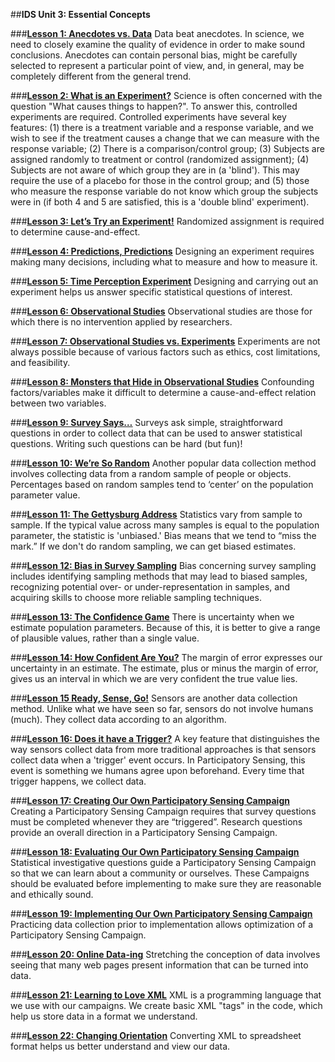 ##**IDS Unit 3: Essential Concepts**

###**<u>[Lesson 1: Anecdotes vs. Data](lesson1.md)</u>**
Data beat anecdotes. In science, we need to closely examine the quality of evidence in order to make
sound conclusions. Anecdotes can contain personal bias, might be carefully selected to represent a
particular point of view, and, in general, may be completely different from the general trend.

###**<u>[Lesson 2: What is an Experiment?](lesson2.md)</u>**
Science is often concerned with the question "What causes things to happen?". To answer this, controlled
experiments are required. Controlled experiments have several key features: (1) there is a treatment
variable and a response variable, and we wish to see if the treatment causes a change that we can
measure with the response variable; (2) There is a comparison/control group; (3) Subjects are assigned
randomly to treatment or control (randomized assignment); (4) Subjects are not aware of which group
they are in (a 'blind'). This may require the use of a placebo for those in the control group; and (5) those
who measure the response variable do not know which group the subjects were in (if both 4 and 5 are
satisfied, this is a 'double blind' experiment).

###**<u>[Lesson 3: Let’s Try an Experiment!](lesson3.md)</u>**
Randomized assignment is required to determine cause-and-effect.

###**<u>[Lesson 4: Predictions, Predictions](lesson4.md)</u>**
Designing an experiment requires making many decisions, including what to measure and how to
measure it.

###**<u>[Lesson 5: Time Perception Experiment](lesson5.md)</u>**
Designing and carrying out an experiment helps us answer specific statistical questions of interest.

###**<u>[Lesson 6: Observational Studies](lesson6.md)</u>**
Observational studies are those for which there is no intervention applied by researchers.

###**<u>[Lesson 7: Observational Studies vs. Experiments](lesson7.md)</u>**
Experiments are not always possible because of various factors such as ethics, cost limitations, and
feasibility.

###**<u>[Lesson 8: Monsters that Hide in Observational Studies](lesson8.md)</u>**
Confounding factors/variables make it difficult to determine a cause-and-effect relation between two
variables.

###**<u>[Lesson 9: Survey Says…](lesson9.md)</u>**
Surveys ask simple, straightforward questions in order to collect data that can be used to answer
statistical questions. Writing such questions can be hard (but fun)!

###**<u>[Lesson 10: We’re So Random](lesson10.md)</u>**
Another popular data collection method involves collecting data from a random sample of people or
objects. Percentages based on random samples tend to ‘center’ on the population parameter value.

###**<u>[Lesson 11: The Gettysburg Address](lesson11.md)</u>**
Statistics vary from sample to sample. If the typical value across many samples is equal to the population
parameter, the statistic is 'unbiased.' Bias means that we tend to “miss the mark.” If we don't do random
sampling, we can get biased estimates.

###**<u>[Lesson 12: Bias in Survey Sampling](lesson12.md)</u>**
Bias concerning survey sampling includes identifying sampling methods that may lead to biased samples, recognizing potential over- or under-representation in samples, and acquiring skills to choose more reliable sampling techniques.

###**<u>[Lesson 13: The Confidence Game](lesson13.md)</u>**
There is uncertainty when we estimate population parameters. Because of this, it is better to give a range of plausible values, rather than a single value.

###**<u>[Lesson 14: How Confident Are You?](lesson14.md)</u>**
The margin of error expresses our uncertainty in an estimate. The estimate, plus or minus the margin of error, gives us an interval in which we are very confident the true value lies.

###**<u>[Lesson 15 Ready, Sense, Go!](lesson15.md)</u>**
Sensors are another data collection method. Unlike what we have seen so far, sensors do not involve
humans (much). They collect data according to an algorithm.

###**<u>[Lesson 16: Does it have a Trigger?](lesson16.md)</u>**
A key feature that distinguishes the way sensors collect data from more traditional approaches is that
sensors collect data when a 'trigger' event occurs. In Participatory Sensing, this event is something we
humans agree upon beforehand. Every time that trigger happens, we collect data.

###**<u>[Lesson 17: Creating Our Own Participatory Sensing Campaign](lesson17.md)</u>**
Creating a Participatory Sensing Campaign requires that survey questions must be completed whenever
they are “triggered”. Research questions provide an overall direction in a Participatory Sensing Campaign.

###**<u>[Lesson 18: Evaluating Our Own Participatory Sensing Campaign](lesson18.md)</u>**
Statistical investigative questions guide a Participatory Sensing Campaign so that we can learn about a community or
ourselves. These Campaigns should be evaluated before implementing to make sure they are reasonable
and ethically sound.

###**<u>[Lesson 19: Implementing Our Own Participatory Sensing Campaign](lesson19.md)</u>**
Practicing data collection prior to implementation allows optimization of a Participatory Sensing Campaign.

###**<u>[Lesson 20: Online Data-ing](lesson20.md)</u>**
Stretching the conception of data involves seeing that many web pages present information that can be turned into data.

###**<u>[Lesson 21: Learning to Love XML](lesson21.md)</u>**
XML is a programming language that we use with our campaigns. We create basic XML "tags" in the
code, which help us store data in a format we understand.

###**<u>[Lesson 22: Changing Orientation](lesson22.md)</u>**
Converting XML to spreadsheet format helps us better understand and view our data.
